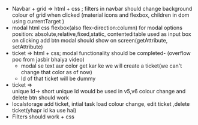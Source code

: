 * Navbar + grid => html + css ; filters in navbar should change background colour of grid when clicked (material icons and flexbox, children in dom using currentTarget )
* modal html css 
    flexbox(also flex-direction:column) for modal options  
    position: absolute,relative,fixed,static, 
    contenteditable used as input box 
    on clicking add btn modal should show on screen(getAttribute, setAttribute)
* ticket => html + css; modal functionality should be completed- (overflow poc from jasbir bhaiya video)
  - modal se text aur color get kar ke we will create a ticket(we can't change that color as of now)
  - Id of that ticket will be dummy
* ticket =>  
    unique Id-> short unique Id would be used in v5,v6
    colour change and
    delete btn should work
* localstorage
        add ticket, intial task load
        colour change, edit ticket ,delete ticket(yhapr id ka use hai)
* Filters should work + css



